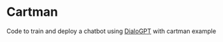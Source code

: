 # Cartman

Code to train and deploy a chatbot using [DialoGPT](https://huggingface.co/microsoft/DialoGPT-large?text=Hi.) with cartman example
